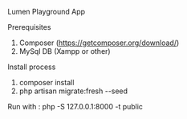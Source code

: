 Lumen Playground App

Prerequisites
1. Composer (https://getcomposer.org/download/)
2. MySql DB (Xampp or other)

Install process
1. composer install
2. php artisan migrate:fresh --seed

Run with : php -S 127.0.0.1:8000 -t public